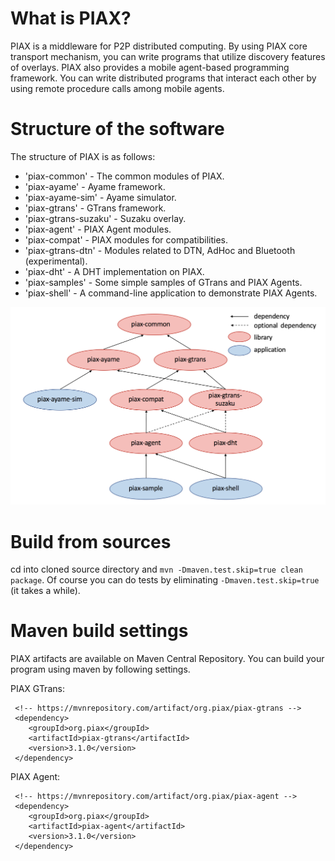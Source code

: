 # What is PIAX?

PIAX is a middleware for P2P distributed computing.
By using PIAX core transport mechanism, you can write programs that utilize discovery features of overlays.
PIAX also provides a mobile agent-based programming framework. You can write distributed programs that interact each other by using remote procedure calls among mobile agents.

# Structure of the software

The structure of PIAX is as follows:

* 'piax-common' - The common modules of PIAX.
* 'piax-ayame' - Ayame framework.
* 'piax-ayame-sim' - Ayame simulator.
* 'piax-gtrans' - GTrans framework.
* 'piax-gtrans-suzaku' - Suzaku overlay.
* 'piax-agent' - PIAX Agent modules.
* 'piax-compat' - PIAX modules for compatibilities.
* 'piax-gtrans-dtn' - Modules related to DTN, AdHoc and Bluetooth (experimental).
* 'piax-dht' - A DHT implementation on PIAX.
* 'piax-samples' - Some simple samples of GTrans and PIAX Agents.
* 'piax-shell' - A command-line application to demonstrate PIAX Agents.

<img src="images/dependency.png" width="640"/>

# Build from sources

cd into cloned source directory and `mvn -Dmaven.test.skip=true clean package`. 
Of course you can do tests by eliminating `-Dmaven.test.skip=true` (it takes a while).

# Maven build settings

PIAX artifacts are available on Maven Central Repository. You can build your program using maven by following settings.

PIAX GTrans:

     <!-- https://mvnrepository.com/artifact/org.piax/piax-gtrans -->
     <dependency>
        <groupId>org.piax</groupId>
        <artifactId>piax-gtrans</artifactId>
        <version>3.1.0</version>
     </dependency>

PIAX Agent:

     <!-- https://mvnrepository.com/artifact/org.piax/piax-agent -->
     <dependency>
        <groupId>org.piax</groupId>
        <artifactId>piax-agent</artifactId>
        <version>3.1.0</version>
     </dependency>
